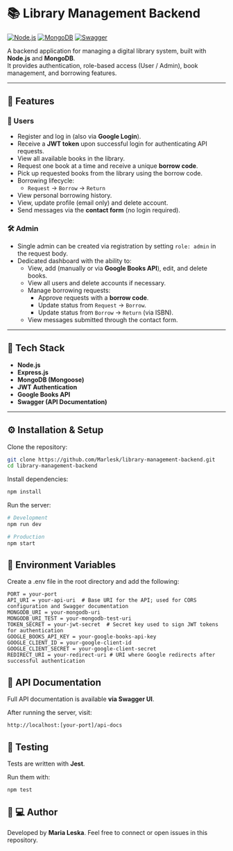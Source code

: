 # 📚 Library Management Backend

[![Node.js](https://img.shields.io/badge/Node.js-339933?style=for-the-badge&logo=node.js&logoColor=white)](https://nodejs.org/)
[![MongoDB](https://img.shields.io/badge/MongoDB-47A248?style=for-the-badge&logo=mongodb&logoColor=white)](https://www.mongodb.com/)
[![Swagger](https://img.shields.io/badge/Swagger-85EA2D?style=for-the-badge&logo=swagger&logoColor=white)](http://localhost:[your-port]/api-docs)

A backend application for managing a digital library system, built with **Node.js** and **MongoDB**.  
It provides authentication, role-based access (User / Admin), book management, and borrowing features.

---

## 🚀 Features

### 👤 Users
- Register and log in (also via **Google Login**).
- Receive a **JWT token** upon successful login for authenticating API requests.
- View all available books in the library.
- Request one book at a time and receive a unique **borrow code**.
- Pick up requested books from the library using the borrow code.
- Borrowing lifecycle:
  - `Request` → `Borrow` → `Return`
- View personal borrowing history.
- View, update profile (email only) and delete account.
- Send messages via the **contact form** (no login required).

### 🛠️ Admin
- Single admin can be created via registration by setting `role: admin` in the request body.
- Dedicated dashboard with the ability to:
  - View, add (manually or via **Google Books API**), edit, and delete books.
  - View all users and delete accounts if necessary.
  - Manage borrowing requests:
    - Approve requests with a **borrow code**.
    - Update status from `Request` → `Borrow`.
    - Update status from `Borrow` → `Return` (via ISBN).
  - View messages submitted through the contact form.

---

## 🧰 Tech Stack
- **Node.js**
- **Express.js**
- **MongoDB (Mongoose)**
- **JWT Authentication**
- **Google Books API**
- **Swagger (API Documentation)**

---

## ⚙️ Installation & Setup

Clone the repository:

```bash
git clone https://github.com/Marlesk/library-management-backend.git
cd library-management-backend
```
Install dependencies:

``` bash
npm install
```

Run the server:

``` bash
# Development
npm run dev

# Production
npm start
```

## 🔑 Environment Variables

Create a .env file in the root directory and add the following:

``` env
PORT = your-port
API_URI = your-api-uri  # Base URI for the API; used for CORS configuration and Swagger documentation
MONGODB_URI = your-mongodb-uri
MONGODB_URI_TEST = your-mongodb-test-uri
TOKEN_SECRET = your-jwt-secret  # Secret key used to sign JWT tokens for authentication
GOOGLE_BOOKS_API_KEY = your-google-books-api-key
GOOGLE_CLIENT_ID = your-google-client-id
GOOGLE_CLIENT_SECRET = your-google-client-secret
REDIRECT_URI = your-redirect-uri # URI where Google redirects after successful authentication
```

## 📖 API Documentation

Full API documentation is available **via Swagger UI**.

After running the server, visit:

``` bash
http://localhost:[your-port]/api-docs
```

## 🧪 Testing

Tests are written with **Jest**.

Run them with:

``` bash 
npm test
```

## 👩 💻 Author

Developed by **Maria Leska**.
Feel free to connect or open issues in this repository.
